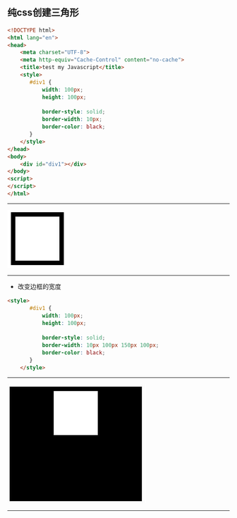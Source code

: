 ## 纯css创建三角形

```html
<!DOCTYPE html>
<html lang="en">
<head>
    <meta charset="UTF-8">
    <meta http-equiv="Cache-Control" content="no-cache">
    <title>test my Javascript</title>
    <style>
       #div1 {
           width: 100px;
           height: 100px;

           border-style: solid;
           border-width: 10px;
           border-color: black;
       }
    </style>
</head>
<body>
    <div id="div1"></div>
</body>
<script>
</script>
</html>
```
***
![](../pictures/纯CSS创建三角形A.jpg)
***
* 改变边框的宽度
```html
<style>
       #div1 {
           width: 100px;
           height: 100px;

           border-style: solid;
           border-width: 10px 100px 150px 100px;
           border-color: black;
       }
    </style>
```
***
![](../pictures/纯CSS创建三角形B.jpg)
***
